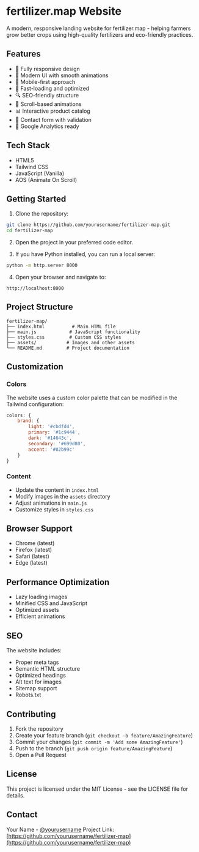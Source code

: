 # fertilizer.map Website

A modern, responsive landing website for fertilizer.map - helping farmers grow better crops using high-quality fertilizers and eco-friendly practices.

## Features

- 🌿 Fully responsive design
- 🎨 Modern UI with smooth animations
- 📱 Mobile-first approach
- 🚀 Fast-loading and optimized
- 🔍 SEO-friendly structure
- 💫 Scroll-based animations
- 📊 Interactive product catalog
- 📝 Contact form with validation
- 🎯 Google Analytics ready

## Tech Stack

- HTML5
- Tailwind CSS
- JavaScript (Vanilla)
- AOS (Animate On Scroll)

## Getting Started

1. Clone the repository:
```bash
git clone https://github.com/yourusername/fertilizer-map.git
cd fertilizer-map
```

2. Open the project in your preferred code editor.

3. If you have Python installed, you can run a local server:
```bash
python -m http.server 8000
```

4. Open your browser and navigate to:
```
http://localhost:8000
```

## Project Structure

```
fertilizer-map/
├── index.html          # Main HTML file
├── main.js            # JavaScript functionality
├── styles.css         # Custom CSS styles
├── assets/           # Images and other assets
└── README.md         # Project documentation
```

## Customization

### Colors
The website uses a custom color palette that can be modified in the Tailwind configuration:

```javascript
colors: {
    brand: {
        light: '#cbdfd4',
        primary: '#1c9444',
        dark: '#14643c',
        secondary: '#699d80',
        accent: '#82b99c'
    }
}
```

### Content
- Update the content in `index.html`
- Modify images in the `assets` directory
- Adjust animations in `main.js`
- Customize styles in `styles.css`

## Browser Support

- Chrome (latest)
- Firefox (latest)
- Safari (latest)
- Edge (latest)

## Performance Optimization

- Lazy loading images
- Minified CSS and JavaScript
- Optimized assets
- Efficient animations

## SEO

The website includes:
- Proper meta tags
- Semantic HTML structure
- Optimized headings
- Alt text for images
- Sitemap support
- Robots.txt

## Contributing

1. Fork the repository
2. Create your feature branch (`git checkout -b feature/AmazingFeature`)
3. Commit your changes (`git commit -m 'Add some AmazingFeature'`)
4. Push to the branch (`git push origin feature/AmazingFeature`)
5. Open a Pull Request

## License

This project is licensed under the MIT License - see the LICENSE file for details.

## Contact

Your Name - [@yourusername](https://twitter.com/yourusername)
Project Link: [https://github.com/yourusername/fertilizer-map](https://github.com/yourusername/fertilizer-map) 